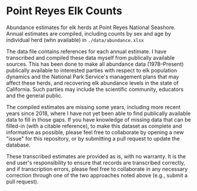 # Point Reyes Elk Counts
Abundance estimates for elk herds at Point Reyes National Seashore. Annual estimates are compiled, including counts by sex and age by individual herd (whn available) in `./data/abundance.xlsx`

The data file contains references for each annual estimate. I have transcribed and compiled these data myself from publically available sources. This has been done to make all abundance data (1978–Present) publically available to interested parties with respect to elk population dynamics and the National Park Service's management plans that may affect these herds, and recovering elk abundance levels in the state of California. Such parties may include the scientific community, educators and the general public. 

The compiled estimates are missing some years, including more recent years since 2018, where I have not yet been able to find publically available data to fill in those gaps. If you have knowledge of missing data that can be filled-in (with a citable reference), to make this dataset as complete and informative as possible, please feel free to collaborate by opening a new "issue" for this repository, or by submitting a pull request to update the database.

These transcribed estimates are provided as is, with no warranty. It is the end user's responsibility to ensure that records are transcribed correctly, and if transcription errors, please feel free to collaborate in any necessary correction through one of the two approaches noted above (e.g., submit a pull request). 
